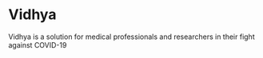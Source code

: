 # Vidhya
Vidhya is a solution for medical professionals and researchers in their fight against COVID-19
